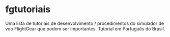 # fgtutoriais
Uma lista de tutoriais de desenvolvimento / procedimentos do simulador de voo FlightGear que podem ser importantes. Tutorial em Português do Brasil.
